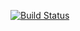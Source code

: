 [![Build Status](https://travis-ci.org/btoulemonde/Vogt-avocat.svg?branch=master)](https://travis-ci.org/btoulemonde/Vogt-avocat)
